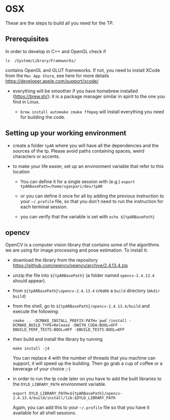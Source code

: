 # OSX

These are the steps to build all you need for the TP.


## Prerequisites

In order to develop in C++ and OpenGL check if 

```
ls  /System/Library/Frameworks/
```
contains OpenGL and GLUT frameworks.
If not, you need to install XCode  from the `Mac App Store`, see here for more details https://developer.apple.com/support/xcode/

* everything will be smoother if you have homebrew installed (https://brew.sh/): it is a package manager similar in spirit to the one you find in Linux.

    * `brew install automake cmake ffmpeg` will install everything you need for building the code.

## Setting up your working environment

* create a folder `tpAR` where you will have all the dependencies and the sources of the tp.
  Please avoid paths containing spaces, weird characters or accents.

* to make your life easier, set up an environment variable that refer to this location

  * You can define it for a single session with (e.g.) `export tpARBasePath=/home/sgaspari/dev/tpAR`

  * or you can define it once for all by adding the previous instruction to your `~/.profile` file, so that you don't need to run the instruction for each terminal session.

  * you can verify that the variable is set with `echo ${tpARBasePath}`


## opencv

OpenCV is a computer vision library that contains some of the algorithms we are using for image processing and pose estimation.
To install it:

* download the library from the repository https://github.com/opencv/opencv/archive/2.4.13.4.zip

* unzip the file into `${tpARBasePath}` (a folder named `opencv-2.4.13.4` should appear).

* from `${tpARBasePath}\opencv-2.4.13.4` create a `build` directory (`mkdir build`)

* from the shell, go to `${tpARBasePath}/opencv-2.4.13.4/build` and execute the following:

    ```
    cmake .. -DCMAKE_INSTALL_PREFIX:PATH=`pwd`/install -DCMAKE_BUILD_TYPE=Release -DWITH_CUDA:BOOL=OFF -DBUILD_PERF_TESTS:BOOL=OFF -DBUILD_TESTS:BOOL=OFF
    ```
    
* then build and install the library by running

    ```
    make install -j4 
    ```
  You can replace 4 with the number of threads that you machine can support, it will speed up the building.
  Then go grab a cup of coffee or a beverage of your choice ;-)


* in order to run the tp code later on you have to add the built libraries to the `DYLD_LIBRARY_PATH` environment variable.

    ```
    export DYLD_LIBRARY_PATH=${tpARBasePath}/opencv-2.4.13.4/build/install/lib:$DYLD_LIBRARY_PATH
    ```

  Again, you can add this to your `~/.profile` file so that you have it available for all shell sessions.
